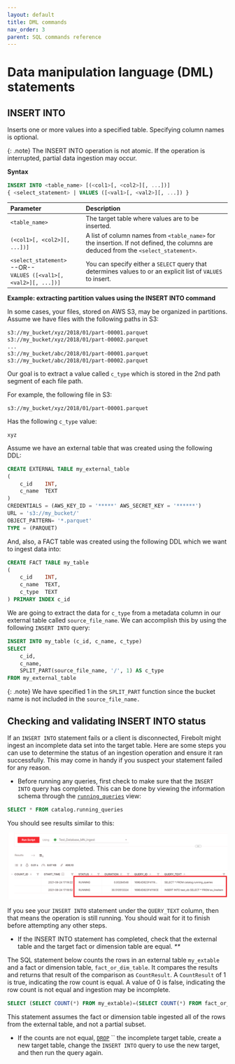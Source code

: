 ```yaml
---
layout: default
title: DML commands
nav_order: 3
parent: SQL commands reference
---
```


# Data manipulation language (DML) statements

## INSERT INTO

Inserts one or more values into a specified table. Specifying column names is optional.

{: .note}
The INSERT INTO operation is not atomic. If the operation is interrupted, partial data ingestion may occur.

**Syntax**

```sql
INSERT INTO <table_name> [(<col1>[, <col2>][, ...])]
{ <select_statement> | VALUES ([<val1>[, <val2>][, ...]) }
```

| Parameter                                                                                                                | Description                                                                                                                          |
| :------------------------------------------------------------------------------------------------------------------------ | :------------------------------------------------------------------------------------------------------------------------------------ |
| `<table_name>`                                                                                                           | The target table where values are to be inserted.                                                                                    |
| `(<col1>[, <col2>][, ...])]`                                                                                             | A list of column names from `<table_name>` for the insertion. If not defined, the columns are deduced from the `<select_statement>`. |
| `<select_statement>`<br>--OR--<br> `VALUES ([<val1>[, <val2>][, ...])]` | You can specify either a `SELECT` query that determines values to or an explicit list of `VALUES` to insert.                         |

**Example: extracting partition values using the INSERT INTO command**

In some cases, your files, stored on AWS S3, may be organized in partitions. Assume we have files with the following paths in S3:

```
s3://my_bucket/xyz/2018/01/part-00001.parquet
s3://my_bucket/xyz/2018/01/part-00002.parquet
...
s3://my_bucket/abc/2018/01/part-00001.parquet
s3://my_bucket/abc/2018/01/part-00002.parquet
```

Our goal is to extract a value called `c_type` which is stored in the 2nd path segment of each file path.

For example, the following file in S3:

```
s3://my_bucket/xyz/2018/01/part-00001.parquet
```

Has the following `c_type` value:

```
xyz
```

Assume we have an external table that was created using the following DDL:

```sql
CREATE EXTERNAL TABLE my_external_table
(
    c_id    INT,
    c_name  TEXT
)
CREDENTIALS = (AWS_KEY_ID = '*****' AWS_SECRET_KEY = '******')
URL = 's3://my_bucket/'
OBJECT_PATTERN= '*.parquet'
TYPE = (PARQUET)
```

And, also, a FACT table was created using the following DDL which we want to ingest data into:

```sql
CREATE FACT TABLE my_table
(
    c_id    INT,
    c_name  TEXT,
    c_type  TEXT
) PRIMARY INDEX c_id
```

We are going to extract the data for `c_type` from a metadata column in our external table called `source_file_name`. We can accomplish this by using the following `INSERT INTO` query:

```sql
INSERT INTO my_table (c_id, c_name, c_type)
SELECT
    c_id,
    c_name,
    SPLIT_PART(source_file_name, '/', 1) AS c_type
FROM my_external_table
```

{: .note}
We have specified 1 in the `SPLIT_PART` function since the bucket name is not included in the `source_file_name.`

## **Checking and validating INSERT INTO status**

If an `INSERT INTO` statement fails or a client is disconnected, Firebolt might ingest an incomplete data set into the target table. Here are some steps you can use to determine the status of an ingestion operation and ensure it ran successfully. This may come in handy if you suspect your statement failed for any reason.

* Before running any queries, first check to make sure that the `INSERT INTO` query has completed. This can be done by viewing the information schema through the [`running_queries`](../../general-reference/information-schema/running-queries.md) view:

```sql
SELECT * FROM catalog.running_queries
```

You should see results similar to this:

![](../../assets/images/running_queries.png)

If you see your `INSERT INTO` statement under the `QUERY_TEXT` column, then that means the operation is still running. You should wait for it to finish before attempting any other steps.

* If the INSERT INTO statement has completed, check that the external table and the target fact or dimension table are equal. _\*\*_

The SQL statement below counts the rows in an external table `my_extable` and a fact or dimension table, `fact_or_dim_table`. It compares the results and returns that result of the comparison as `CountResult`. A `CountResult` of 1 is true, indicating the row count is equal. A value of 0 is false, indicating the row count is not equal and ingestion may be incomplete.

```sql
SELECT (SELECT COUNT(*) FROM my_extable)=(SELECT COUNT(*) FROM fact_or_dim_table) AS CountResult;
```

This statement assumes the fact or dimension table ingested all of the rows from the external table, and not a partial subset.

* If the counts are not equal, [`DROP`](https://docs.firebolt.io/sql-reference/commands/ddl-commands#drop) `` the incomplete target table, create a new target table, change the `INSERT INTO` query to use the new target, and then run the query again.
